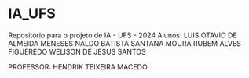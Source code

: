 # IA_UFS
Repositório para o projeto de IA - UFS - 2024
Alunos:
LUIS OTAVIO DE ALMEIDA MENESES
NALDO BATISTA SANTANA MOURA
RUBEM ALVES FIGUEREDO
WELISON DE JESUS SANTOS

PROFESSOR: HENDRIK TEIXEIRA MACEDO
